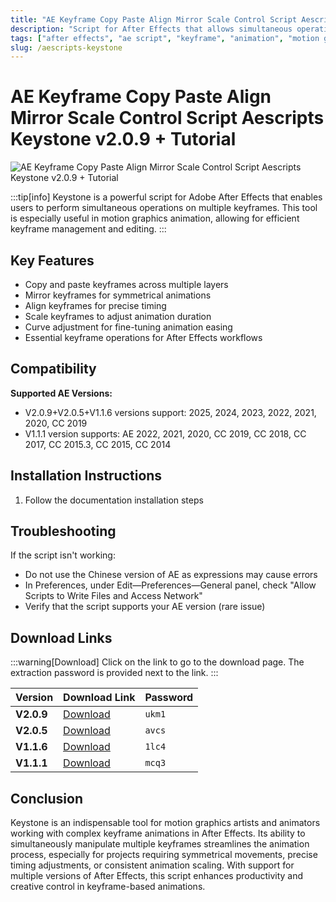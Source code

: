 ```yaml
---
title: "AE Keyframe Copy Paste Align Mirror Scale Control Script Aescripts Keystone v2.0.9 + Tutorial"
description: "Script for After Effects that allows simultaneous operations on multiple keyframes including copy, paste, mirror, align, scale, and curve adjustment"
tags: ["after effects", "ae script", "keyframe", "animation", "motion graphics", "keystone", "aescripts", "keyframe editing", "visual effects"]
slug: /aescripts-keystone
---
```


# AE Keyframe Copy Paste Align Mirror Scale Control Script Aescripts Keystone v2.0.9 + Tutorial

![AE Keyframe Copy Paste Align Mirror Scale Control Script Aescripts Keystone v2.0.9 + Tutorial](https://www.gfxcamp.com/wp-content/uploads/2022/05/Aescripts-Keystone.jpg)

:::tip[info]
Keystone is a powerful script for Adobe After Effects that enables users to perform simultaneous operations on multiple keyframes. This tool is especially useful in motion graphics animation, allowing for efficient keyframe management and editing.
:::

## Key Features

- Copy and paste keyframes across multiple layers
- Mirror keyframes for symmetrical animations
- Align keyframes for precise timing
- Scale keyframes to adjust animation duration
- Curve adjustment for fine-tuning animation easing
- Essential keyframe operations for After Effects workflows

## Compatibility

**Supported AE Versions:**

- V2.0.9+V2.0.5+V1.1.6 versions support: 2025, 2024, 2023, 2022, 2021, 2020, CC 2019
- V1.1.1 version supports: AE 2022, 2021, 2020, CC 2019, CC 2018, CC 2017, CC 2015.3, CC 2015, CC 2014

## Installation Instructions

1. Follow the documentation installation steps

## Troubleshooting

If the script isn't working:

- Do not use the Chinese version of AE as expressions may cause errors
- In Preferences, under Edit—Preferences—General panel, check "Allow Scripts to Write Files and Access Network"
- Verify that the script supports your AE version (rare issue)

## Download Links

:::warning[Download]
Click on the link to go to the download page. The extraction password is provided next to the link.
:::

| Version | Download Link | Password |
|---|---|---|
| **V2.0.9** | [Download](https://pan.baidu.com/s/1uc99GVvl65tZmJFEytmJQA?pwd=ukm1) | `ukm1` |
| **V2.0.5** | [Download](https://pan.baidu.com/s/1TgvF81Buenf5CrFuDSGjag?pwd=avcs) | `avcs` |
| **V1.1.6** | [Download](https://pan.baidu.com/s/12rKT5-OZSPHnAR8g38sIEw?pwd=1lc4) | `1lc4` |
| **V1.1.1** | [Download](https://pan.baidu.com/s/1Rf_VaxXAXZ82JbXCkkPfGQ?pwd=mcq3) | `mcq3` |

## Conclusion

Keystone is an indispensable tool for motion graphics artists and animators working with complex keyframe animations in After Effects. Its ability to simultaneously manipulate multiple keyframes streamlines the animation process, especially for projects requiring symmetrical movements, precise timing adjustments, or consistent animation scaling. With support for multiple versions of After Effects, this script enhances productivity and creative control in keyframe-based animations.